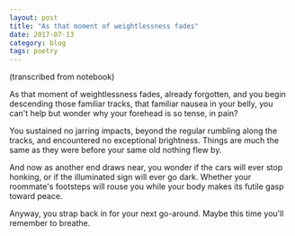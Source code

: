 ```yaml
---
layout: post
title: "As that moment of weightlessness fades"
date: 2017-07-13
category: blog
tags: poetry
---
```


(transcribed from notebook)

As that moment of weightlessness fades,
already forgotten,
and you begin descending those familiar tracks,
that familiar nausea in your belly,
you can't help but wonder why
your forehead is so tense, in pain?

You sustained no jarring impacts,
beyond the regular rumbling along the tracks,
and encountered no exceptional brightness.
Things are much the same as they were
before your same old nothing flew by.

And now as another end draws near,
you wonder if the cars will ever stop honking,
or if the illuminated sign will ever go dark.
Whether your roommate's footsteps will rouse you
while your body makes its futile gasp
toward peace.

Anyway, you strap back in
for your next go-around.
Maybe this time you'll remember to breathe.
